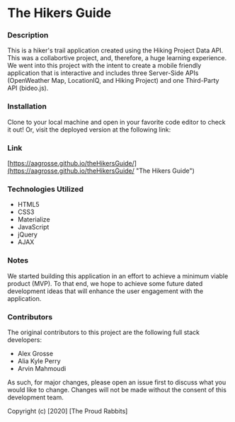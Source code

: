 # The Hikers Guide

### Description
This is a hiker's trail application created using the Hiking Project Data API. This was a collabortive project, and, therefore, a huge learning experience. We went into this project with the intent to create a mobile friendly application that is interactive and includes three Server-Side APIs (OpenWeather Map, LocationIQ, and Hiking Project) and one Third-Party API (bideo.js).  

### Installation
Clone to your local machine and open in your favorite code editor to check it out! Or, visit the deployed version at the following link: 

### Link

[https://aagrosse.github.io/theHikersGuide/](https://aagrosse.github.io/theHikersGuide/ "The Hikers Guide")

### Technologies Utilized
* HTML5
* CSS3
* Materialize
* JavaScript
* jQuery
* AJAX

### Notes
We started building this application in an effort to achieve a minimum viable product (MVP). To that end, we hope to achieve some future dated development ideas that will enhance the user engagement with the application.

### Contributors

The original contributors to this project are the following full stack developers:

- Alex Grosse
- Alia Kyle Perry
- Arvin Mahmoudi

As such, for major changes, please open an issue first to discuss what you would like to change. Changes will not be made without the consent of this development team.

Copyright (c) [2020] [The Proud Rabbits]
